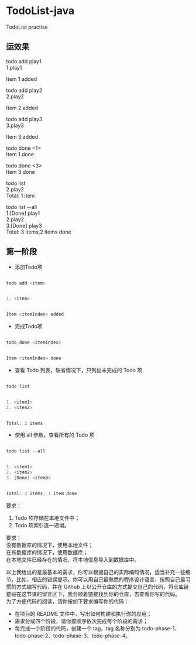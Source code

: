 # TodoList-java
TodoList practise


## 运效果
todo add play1    
1.play1    

Item 1 added   
>
todo add play2    
2.play2    
  
Item 2 added
> 
todo add play3    
3.play3 

Item 3 added    
>    
todo done <1>    
Item 1 done     
>    
todo done <3>    
Item 3 done    
>    
todo list    
2.play2   
Total: 1 item    
>    
todo list --all    
1.[Done] play1    
2.play2     
3.[Done] play3    
Total: 3 items,2 items done    
## 第一阶段
+ 添加Todo项
```java

todo add <item>


1. <item>


Item <itemIndex> added
```

+ 完成Todo项
```java

todo done <itemIndex>


Item <itemIndex> done
```

+ 查看 Todo 列表，缺省情况下，只列出未完成的 Todo 项
```java

todo list


1. <item1>
2. <item2>


Total: 2 items
```

+ 使用 all 参数，查看所有的 Todo 项
```java

todo list --all


1. <item1>
2. <item2>
3. [Done] <item3>


Total: 3 items, 1 item done
```

要求：
1. Todo 项存储在本地文件中；
2. Todo 项索引逐一递增。

要求：    
没有数据库的情况下，使用本地文件；    
在有数据库的情况下，使用数据库；    
在本地文件已经存在的情况，将本地信息导入到数据库中。    

以上我给出的是最基本的需求，你可以根据自己的实际编码情况，适当补充一些细节，比如，相应的错误提示。你可以用自己最熟悉的程序设计语言、按照自己最习惯的方式编写代码，并在 Github 上以公开仓库的方式提交自己的代码，将仓库链接贴在这节课的留言区下，我会顺着链接找到你的仓库，去查看你写的代码。        
为了方便代码的阅读，请你按如下要求编写你的代码：    
+ 在项目的 README 文件中，写出如何构建和执行你的应用；    
+ 需求分成四个阶段，请你按顺序依次完成每个阶段的需求；    
+ 每完成一个阶段的代码，创建一个 tag，tag 名称分别为 todo-phase-1、todo-phase-2、todo-phase-3、todo-phase-4。   
